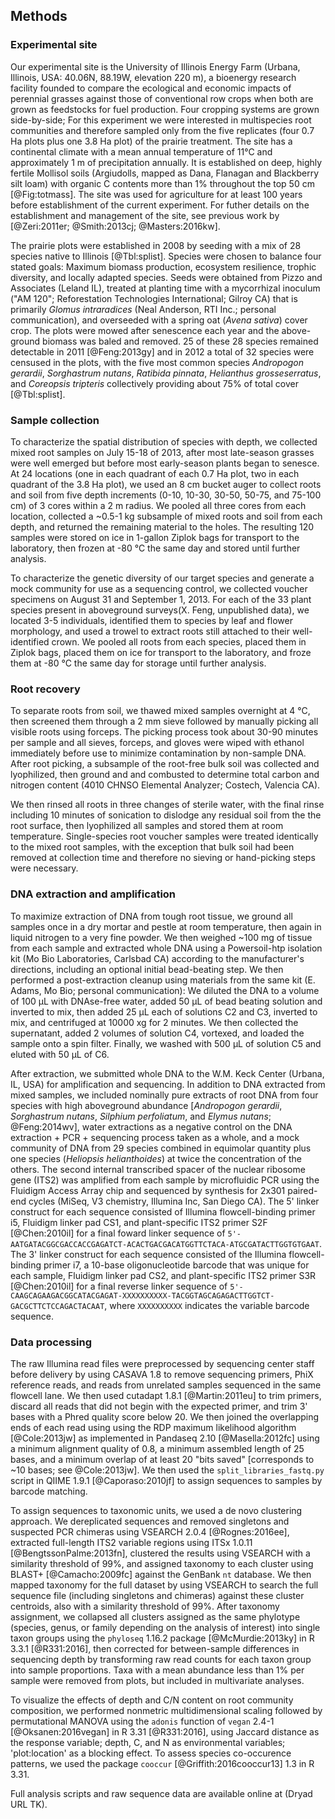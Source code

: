 
## Methods

### Experimental site

Our experimental site is the University of Illinois Energy Farm (Urbana, Illinois, USA: 40.06N, 88.19W, elevation 220 m), a bioenergy research facility founded to compare the ecological and economic impacts of perennial grasses against those of conventional row crops when both are grown as feedstocks for fuel production. Four cropping systems are grown side-by-side; For this experiment we were interested in multispecies root communities and therefore sampled only from the five replicates (four 0.7 Ha plots plus one 3.8 Ha plot) of the prairie treatment. The site has a continental climate with a mean annual temperature of 11°C and approximately 1 m of precipitation annually. It is established on deep, highly fertile Mollisol soils (Argiudolls, mapped as Dana, Flanagan and Blackberry silt loam) with organic C contents more than 1% throughout the top 50 cm [@Fig:totmass]. The site was used for agriculture for at least 100 years before establishment of the current experiment. For futher details on the establishment and management of the site, see previous work by [@Zeri:2011er; @Smith:2013cj; @Masters:2016kw].

The prairie plots were established in 2008 by seeding with a mix of 28 species native to Illinois [@Tbl:splist]. Species were chosen to balance four stated goals: Maximum biomass production, ecosystem resilience, trophic diversity, and locally adapted species. Seeds were obtained from Pizzo and Associates (Leland IL), treated at planting time with a mycorrhizal inoculum ("AM 120"; Reforestation Technologies International; Gilroy CA) that is primarily *Glomus intraradices* (Neal Anderson, RTI Inc.; personal communication), and overseeded with a spring oat (*Avena sativa*) cover crop. The plots were mowed after senescence each year and the above-ground biomass was baled and removed. 25 of these 28 species remained detectable in 2011 [@Feng:2013gy] and in 2012 a total of 32 species were censused in the plots, with the five most common species *Andropogon gerardii*, *Sorghastrum nutans*, *Ratibida pinnata*, *Helianthus grosseserratus*, and *Coreopsis tripteris* collectively providing about 75% of total cover [@Tbl:splist].


### Sample collection

To characterize the spatial distribution of species with depth, we collected mixed root samples on July 15-18 of 2013, after most late-season grasses were well emerged but before most early-season plants began to senesce. At 24 locations (one in each quadrant of each 0.7 Ha plot, two in each quadrant of the 3.8 Ha plot), we used an 8 cm bucket auger to collect roots and soil from five depth increments (0-10, 10-30, 30-50, 50-75, and 75-100 cm) of 3 cores within a 2 m radius. We pooled all three cores from each location, collected a ~0.5-1 kg subsample of mixed roots and soil from each depth, and returned the remaining material to the holes. The resulting 120 samples were stored on ice in 1-gallon Ziplok bags for transport to the laboratory, then frozen at -80 °C the same day and stored until further analysis.

To characterize the genetic diversity of our target species and generate a mock community for use as a sequencing control, we collected voucher specimens on August 31 and September 1, 2013. For each of the 33 plant species present in aboveground surveys(X. Feng, unpublished data), we located 3-5 individuals, identified them to species by leaf and flower morphology, and used a trowel to extract roots still attached to their well-identified crown. We pooled all roots from each species, placed them in Ziplok bags, placed them on ice for transport to the laboratory, and froze them at -80 °C the same day for storage until further analysis.


### Root recovery

To separate roots from soil, we thawed mixed samples overnight at 4 °C, then screened them through a 2 mm sieve followed by manually picking all visible roots using forceps. The picking process took about 30-90 minutes per sample and all sieves, forceps, and gloves were wiped with ethanol immediately before use to minimize contamination by non-sample DNA. After root picking, a subsample of the root-free bulk soil was collected and lyophilized, then ground and and combusted to determine total carbon and nitrogen content (4010 CHNSO Elemental Analyzer; Costech, Valencia CA).

We then rinsed all roots in three changes of sterile water, with the final rinse including 10 minutes of sonication to dislodge any residual soil from the the root surface, then lyophilized all samples and stored them at room temperature. Single-species root voucher samples were treated identically to the mixed root samples, with the exception that bulk soil had been removed at collection time and therefore no sieving or hand-picking steps were necessary.


### DNA extraction and amplification

To maximize extraction of DNA from tough root tissue, we ground all samples once in a dry mortar and pestle at room temperature, then again in liquid nitrogen to a very fine powder. We then weighed ~100 mg of tissue from each sample and extracted whole DNA using a Powersoil-htp isolation kit (Mo Bio Laboratories, Carlsbad CA) according to the manufacturer's directions, including an optional initial bead-beating step. We then performed a post-extraction cleanup using materials from the same kit (E. Adams, Mo Bio; personal communication): We diluted the DNA to  a volume of 100 µL with DNAse-free water, added 50 µL of bead beating solution and inverted to mix, then added 25 µL each of solutions C2 and C3, inverted to mix, and centrifuged at 10000 xg for 2 minutes. We then collected the supernatant, added 2 volumes of solution C4, vortexed, and loaded the sample onto a spin filter. Finally, we washed with 500 µL of solution C5 and eluted with 50 µL of C6.

After extraction, we submitted whole DNA to the W.M. Keck Center (Urbana, IL, USA) for amplification and sequencing. In addition to DNA extracted from mixed samples, we included nominally pure extracts of root DNA from four species with high aboveground abundance [*Andropogon gerardii*, *Sorghastrum nutans*, *Silphium perfoliatum*, and *Elymus nutans*; @Feng:2014wv], water extractions as a negative control on the DNA extraction + PCR + sequencing process taken as a whole, and a mock community of DNA from 29 species combined in equimolar quantity plus one species (*Heliopsis helianthoides*) at twice the concentration of the others. The second internal transcribed spacer of the nuclear ribosome gene (ITS2) was amplified from each sample by microfluidic PCR using the Fluidigm Access Array chip and sequenced by synthesis for 2x301 paired-end cycles (MiSeq, V3 chemistry, Illumina Inc, San Diego CA). The 5' linker construct for each sequence consisted of Illumina flowcell-binding primer i5, Fluidigm linker pad CS1, and plant-specific ITS2 primer S2F [@Chen:2010il] for a final foward linker sequence of `5'-AATGATACGGCGACCACCGAGATCT-ACACTGACGACATGGTTCTACA-ATGCGATACTTGGTGTGAAT`. The 3' linker construct for each sequence consisted of the Illumina flowcell-binding primer i7, a 10-base oligonucleotide barcode that was unique for each sample, Fluidigm linker pad CS2, and plant-specific ITS2 primer S3R [@Chen:2010il] for a final reverse linker sequence of `5'-CAAGCAGAAGACGGCATACGAGAT-XXXXXXXXXX-TACGGTAGCAGAGACTTGGTCT-GACGCTTCTCCAGACTACAAT`, where `XXXXXXXXXX` indicates the variable barcode sequence.


### Data processing

The raw Illumina read files were preprocessed by sequencing center staff before delivery by using CASAVA 1.8 to remove sequencing primers, PhiX reference reads, and reads from unrelated samples sequenced in the same flowcell lane. We then used cutadapt 1.8.1 [@Martin:2011eu] to trim primers, discard all reads that did not begin with the expected primer, and trim 3' bases with a Phred quality score below 20. We then joined the overlapping ends of each read using using the RDP maximum likelihood algorithm [@Cole:2013jw] as implemented in Pandaseq 2.10 [@Masella:2012fc] using a minimum alignment quality of 0.8, a minimum assembled length of 25 bases, and a minimum overlap of at least 20 "bits saved" [corresponds to ~10 bases; see @Cole:2013jw]. We then used the `split_libraries_fastq.py` script in QIIME 1.9.1 [@Caporaso:2010jf] to assign sequences to samples by barcode matching.

To assign sequences to taxonomic units, we used a de novo clustering approach. We dereplicated sequences and removed singletons and suspected PCR chimeras using VSEARCH 2.0.4 [@Rognes:2016ee], extracted full-length ITS2 variable regions using ITSx 1.0.11 [@BengtssonPalme:2013fn], clustered the results using VSEARCH with a similarity threshold of 99%, and assigned taxonomy to each cluster using BLAST+ [@Camacho:2009fc] against the GenBank `nt` database. We then mapped taxonomy for the full dataset by using VSEARCH to search the full sequence file (including singletons and chimeras) against these cluster centroids, also with a similarity threshold of 99%. After taxonomy assignment, we collapsed all clusters assigned as the same phylotype (species, genus, or family depending on the analysis of interest) into single taxon groups using the `phyloseq` 1.16.2 package [@McMurdie:2013ky] in R 3.3.1 [@R331:2016], then corrected for between-sample differences in sequencing depth by transforming raw read counts for each taxon group into sample proportions. Taxa with a mean abundance less than 1% per sample were removed from plots, but included in multivariate analyses.

To visualize the effects of depth and C/N content on root community composition, we performed nonmetric multidimensional scaling followed by permutational MANOVA using the `adonis` function of `vegan` 2.4-1  [@Oksanen:2016vegan] in R 3.31 [@R331:2016], using Jaccard distance as the response variable; depth, C, and N as environmental variables; 'plot:location' as a blocking effect. To assess species co-occurence patterns, we used the package `cooccur` [@Griffith:2016cooccur13] 1.3 in R 3.31.

Full analysis scripts and raw sequence data are available online at (Dryad URL TK).
